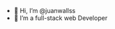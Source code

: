 - 👋 Hi, I’m @juanwallss
- 👀 I’m a full-stack web Developer

<!---
juanwallss/juanwallss is a ✨ special ✨ repository because its `README.md` (this file) appears on your GitHub profile.
You can click the Preview link to take a look at your changes.
--->
